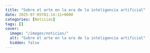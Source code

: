 ```yaml
---
title: "Sobre el arte en la era de la inteligencia artificial"
date: 2025-07-05T01:14:11+0000
categories: [Noticias]
tags: []
cover:
  image: "/images/noticias/"
  alt: "Sobre el arte en la era de la inteligencia artificial"
  hidden: false
---
```



